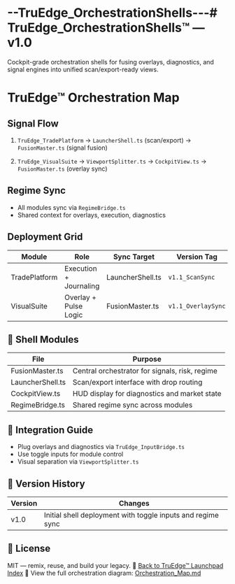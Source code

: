 # --TruEdge_OrchestrationShells---# TruEdge_OrchestrationShells™ — v1.0

Cockpit-grade orchestration shells for fusing overlays, diagnostics, and signal engines into unified scan/export-ready views.
# TruEdge™ Orchestration Map

## Signal Flow

1. `TruEdge_TradePlatform`
   → `LauncherShell.ts` (scan/export)
   → `FusionMaster.ts` (signal fusion)

2. `TruEdge_VisualSuite`
   → `ViewportSplitter.ts` → `CockpitView.ts`
   → `FusionMaster.ts` (overlay sync)

## Regime Sync

- All modules sync via `RegimeBridge.ts`
- Shared context for overlays, execution, diagnostics

## Deployment Grid

| Module                | Role                        | Sync Target         | Version Tag         |
|----------------------|-----------------------------|---------------------|---------------------|
| TradePlatform         | Execution + Journaling      | LauncherShell.ts    | `v1.1_ScanSync`     |
| VisualSuite           | Overlay + Pulse Logic       | FusionMaster.ts     | `v1.1_OverlaySync`  |
## 🔧 Shell Modules
| File | Purpose |
|------|---------|
| FusionMaster.ts | Central orchestrator for signals, risk, regime |
| LauncherShell.ts | Scan/export interface with drop routing |
| CockpitView.ts | HUD display for diagnostics and market state |
| RegimeBridge.ts | Shared regime sync across modules |

## 🧩 Integration Guide
- Plug overlays and diagnostics via `TruEdge_InputBridge.ts`
- Use toggle inputs for module control
- Visual separation via `ViewportSplitter.ts`

## 🧪 Version History
| Version | Changes |
|---------|---------|
| v1.0 | Initial shell deployment with toggle inputs and regime sync |

## 📝 License
MIT — remix, reuse, and build your legacy.
🔗 [Back to TruEdge™ Launchpad Index](https://github.com/TruEdge-systems/TruEdge_Launchpad/blob/main/README.md)
📎 View the full orchestration diagram: [Orchestration_Map.md](Orchestration_Map.md)

